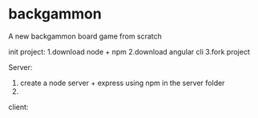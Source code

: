 # backgammon
A new backgammon board game from scratch

init project:
1.download node + npm
2.download angular cli
3.fork project

Server:

1. create a node server + express using npm in the server folder
2.



client:

